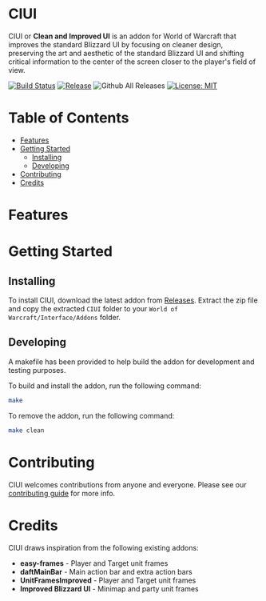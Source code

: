 # CIUI
CIUI or **Clean and Improved UI** is an addon for World of Warcraft that improves the standard Blizzard UI by focusing on cleaner design, preserving the art and aesthetic of the standard Blizzard UI and shifting critical information to the center of the screen closer to the player's field of view.

[![Build Status](https://travis-ci.org/salindersidhu/CIUI.svg)](https://travis-ci.org/salindersidhu/CIUI)
[![Release](https://img.shields.io/github/release/salindersidhu/CIUI.svg)](https://github.com/salindersidhu/CIUI/releases/latest)
![Github All Releases](https://img.shields.io/github/downloads/salindersidhu/CIUI/total.svg)
[![License: MIT](https://img.shields.io/badge/License-MIT-yellow.svg)](/LICENSE.md)

# Table of Contents
* [Features](#features)
* [Getting Started](#getting-started)
	* [Installing](#installing)
	* [Developing](#developing)
* [Contributing](#contributing)
* [Credits](#credits)

# Features

# Getting Started

## Installing
To install CIUI, download the latest addon from [Releases](https://github.com/salindersidhu/CIUI/releases). Extract the zip file and copy the extracted `CIUI` folder to your `World of Warcraft/Interface/Addons` folder.

## Developing
A makefile has been provided to help build the addon for development and testing purposes.

To build and install the addon, run the following command:
```bash
make
```

To remove the addon, run the following command:
```bash
make clean
```

# Contributing
CIUI welcomes contributions from anyone and everyone. Please see our [contributing guide](/CONTRIBUTING.md) for more info.

# Credits
CIUI draws inspiration from the following existing addons:

- **easy-frames** - Player and Target unit frames
- **daftMainBar** - Main action bar and extra action bars
- **UnitFramesImproved** - Player and Target unit frames
- **Improved Blizzard UI** - Minimap and party unit frames
